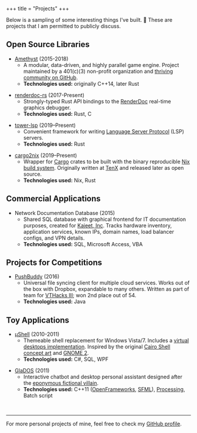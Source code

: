+++
title = "Projects"
+++

Below is a sampling of some interesting things I've built. :hammer: These are
projects that I am permitted to publicly discuss.

## Open Source Libraries

* [Amethyst] \(2015-2018)
  * A modular, data-driven, and highly parallel game engine. Project maintained
    by a 401(c)(3) non-profit organization and [thriving community on GitHub].
  * **Technologies used:** originally C++14, later Rust

[Amethyst]: https://www.amethyst.rs/
[thriving community on GitHub]: https://github.com/amethyst

* [renderdoc-rs] \(2017-Present)
  * Strongly-typed Rust API bindings to the [RenderDoc] real-time graphics
    debugger.
  * **Technologies used:** Rust, C

[renderdoc-rs]: https://github.com/ebkalderon/renderdoc-rs
[RenderDoc]: https://renderdoc.org/

* [tower-lsp] \(2019–Present)
  * Convenient framework for writing [Language Server Protocol] (LSP) servers.
  * **Technologies used:** Rust

[tower-lsp]: https://github.com/ebkalderon/tower-lsp
[Language Server Protocol]: https://microsoft.github.io/language-server-protocol/

* [cargo2nix] \(2019–Present)
  * Wrapper for [Cargo] crates to be built with the binary reproducible
    [Nix build system]. Originally written at [TenX] and released later as open
    source.
  * **Technologies used:** Nix, Rust

[cargo2nix]: https://github.com/cargo2nix/cargo2nix
[Cargo]: https://github.com/rust-lang/cargo
[Nix build system]: https://nixos.org/
[TenX]: https://tenx.tech/

## Commercial Applications

* Network Documentation Database \(2015)
  * Shared SQL database with graphical frontend for IT documentation purposes,
    created for [Kajeet, Inc]. Tracks hardware inventory, application services,
    known IPs, domain names, load balancer configs, and VPN details.
  * **Technologies used:** SQL, Microsoft Access, VBA

[Kajeet, Inc]: http://www.kajeet.net/

## Projects for Competitions

* [PushBuddy] \(2016)
  * Universal file syncing client for multiple cloud services. Works out of the
    box with Dropbox, expandable to many others. Written as part of team for
    [VTHacks III]; won 2nd place out of 54.
  * **Technologies used:** Java

[PushBuddy]: https://github.com/Veryyes/PushBuddy
[VTHacks III]: http://www.vthacks.com/

## Toy Applications

* [µShell] \(2010-2011)
  * Themeable shell replacement for Windows Vista/7. Includes a
    [virtual desktops implementation][virtual-desktops]. Inspired by the
    original [Cairo Shell concept art][cairo-concept] and [GNOME 2].
  * **Technologies used:**  C#, SQL, WPF

[µShell]: https://nullpwd.wordpress.com/pictures/#jp-carousel-249
[virtual-desktops]: https://nullpwd.wordpress.com/2013/05/25/writing-a-virtual-desktop-system-in-cs-with-winapi/
[cairo-concept]: http://www.silicon.es/wp-content/uploads/2008/02/explorer_desktop_m1.jpg
[GNOME 2]: https://files.fosswire.com/2008/04/804desktop.png

* [GlaDOS] \(2011)
  * Interactive chatbot and desktop personal assistant designed after the
    [eponymous fictional villain][gd-wiki].
  * **Technologies used:** C++11 ([OpenFrameworks], [SFML]), [Processing], Batch
    script

[GlaDOS]: https://www.youtube.com/watch?v=a2sXbZxKgMs
[gd-wiki]: https://en.wikipedia.org/wiki/GLaDOS
[OpenFrameworks]: http://openframeworks.cc/
[SFML]: http://www.sfml-dev.org/
[Processing]: https://processing.org/

<br>

---

For more personal projects of mine, feel free to check my [GitHub profile].

[GitHub profile]: https://github.com/ebkalderon
